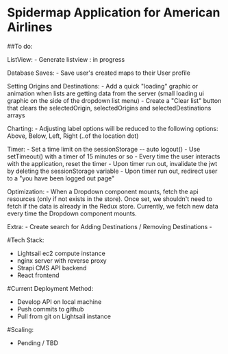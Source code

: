 # Spidermap Application for American Airlines

##To do:

  ListView:
    - Generate listview : in progress

  Database Saves:
    - Save user's created maps to their User profile

  Setting Origins and Destinations:
    - Add a quick "loading" graphic or animation when lists are getting data from the server
      (small loading ui graphic on the side of the dropdown list menu)
    - Create a "Clear list" button that clears the selectedOrigin, selectedOrigins and selectedDestinations arrays

  Charting:
    - Adjusting label options will be reduced to the following options: Above, Below, Left, Right
      (..of the location dot)

  Timer:
    - Set a time limit on the sessionStorage -- auto logout()
    - Use setTimeout() with a timer of 15 minutes or so
    - Every time the user interacts with the application, reset the timer
    - Upon timer run out, invalidate the jwt by deleting the sessionStorage variable
    - Upon timer run out, redirect user to a "you have been logged out page"

  Optimization:
    - When a Dropdown component mounts, fetch the api resources (only if not exists in the store). Once set, we shouldn't need to fetch if the data is already in the Redux store. Currently, we fetch new data every time the Dropdown component mounts.

  Extra:
    - Create search for Adding Destinations / Removing Destinations
    - 

#Tech Stack:
  - Lightsail ec2 compute instance
  - nginx server with reverse proxy
  - Strapi CMS API backend
  - React frontend

#Current Deployment Method:
  - Develop API on local machine
  - Push commits to github
  - Pull from git on Lightsail instance

#Scaling:
  - Pending / TBD
